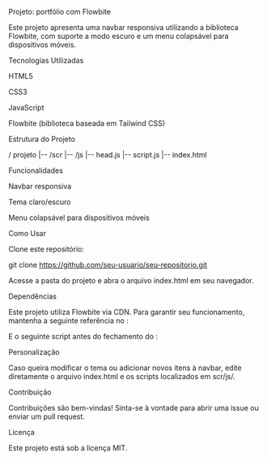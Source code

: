 


Projeto: portfólio com Flowbite

Este projeto apresenta uma navbar responsiva utilizando a biblioteca Flowbite, com suporte a modo escuro e um menu colapsável para dispositivos móveis.

Tecnologias Utilizadas

HTML5

CSS3

JavaScript

Flowbite (biblioteca baseada em Tailwind CSS)

Estrutura do Projeto

/ projeto
  |-- /scr
      |-- /js
          |-- head.js
          |-- script.js
  |-- index.html

Funcionalidades

Navbar responsiva

Tema claro/escuro

Menu colapsável para dispositivos móveis

Como Usar

Clone este repositório:

git clone https://github.com/seu-usuario/seu-repositorio.git

Acesse a pasta do projeto e abra o arquivo index.html em seu navegador.

Dependências

Este projeto utiliza Flowbite via CDN. Para garantir seu funcionamento, mantenha a seguinte referência no <head>:

<link href="https://cdn.jsdelivr.net/npm/flowbite@2.5.2/dist/flowbite.min.css" rel="stylesheet" />

E o seguinte script antes do fechamento do <body>:

<script src="https://cdn.jsdelivr.net/npm/flowbite@2.5.2/dist/flowbite.min.js"></script>

Personalização

Caso queira modificar o tema ou adicionar novos itens à navbar, edite diretamente o arquivo index.html e os scripts localizados em scr/js/.

Contribuição

Contribuições são bem-vindas! Sinta-se à vontade para abrir uma issue ou enviar um pull request.

Licença

Este projeto está sob a licença MIT.




